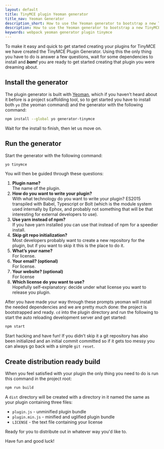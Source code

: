 ```yaml
---
layout: default
title: TinyMCE plugin Yeoman generator
title_nav: Yeoman Generator
description_short: How to use the Yeoman generator to bootstrap a new TinyMCE plugin
description: How to use the Yeoman generator to bootstrap a new TinyMCE plugin using ES2015/Babel or TypeScript.
keywords: webpack yeoman generator plugin tinymce
---
```


To make it easy and quick to get started creating your plugins for TinyMCE we have created the TinyMCE Plugin Generator. Using this the only thing you have to do is answer a few questions, wait for some dependencies to install and ***bam!*** you are ready to get started creating that plugin you were dreaming about. 


## Install the generator
The plugin generator is built with [Yeoman](http://yeoman.io/), which if you haven’t heard about it before is a project scaffolding tool, so to get started you have to install both `yo` (the yeoman command) and the generator with the following command:

```bash
npm install --global yo generator-tinymce
```

Wait for the install to finish, then let us move on. 

## Run the generator
Start the generator with the following command:


```bash
yo tinymce
```

You will then be guided through these questions:

1. **Plugin name?**  
The name of the plugin.
2. **How do you want to write your plugin?**  
With what technology do you want to write your plugin? ES2015 transpiled with Babel, Typescript or Bolt (which is the module system used internally by Ephox, and probably not something that will be that interesting for external developers to use).
3. **Use yarn instead of npm?**  
If you have yarn installed you can use that instead of npm for a speedier install.
4. **Skip git repo initialization?**  
Most developers probably want to create a new repository for the plugin, but if you want to skip it this is the place to do it.
5. **What’s your name?**  
For license.
6. **Your email? (optional)**  
For license.
7. **Your website? (optional)**  
For license
8. **Which license do you want to use?**  
Hopefully self-explanatory: decide under what license you want to release you plugin.

After you have made your way through these prompts yeoman will install the needed dependencies and we are pretty much done: the project is bootstrapped and ready. `cd` into the plugin directory and run the following to start the auto reloading development server and get started:

```bash
npm start
```

Start hacking and have fun! If you didn’t skip it a git repository has also been initialized and an initial commit committed so if it gets too messy you can always go back with a simple `git reset`.


## Create distribution ready build

When you feel satisfied with your plugin the only thing you need to do is run this command in the project root:

```bash
npm run build
```

A `dist` directory will be created with a directory in it named the same as your plugin containing three files:

* `plugin.js` - unminified plugin bundle
* `plugin.min.js` - minified and uglified plugin bundle
* `LICENSE` - the text file containing your license

Ready for you to distribute out in whatever way you'd like to. 

Have fun and good luck!
